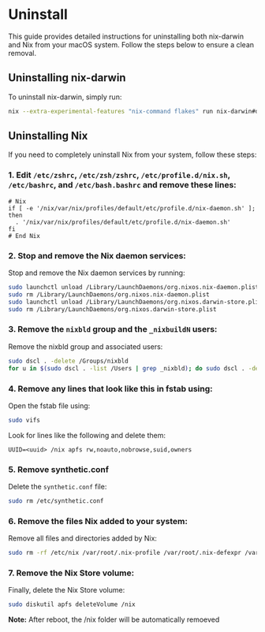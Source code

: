 # Uninstall

This guide provides detailed instructions for uninstalling both nix-darwin and Nix from your macOS system. Follow the steps below to ensure a clean removal.

## Uninstalling nix-darwin

To uninstall nix-darwin, simply run:

```bash
nix --extra-experimental-features "nix-command flakes" run nix-darwin#darwin-uninstaller
```

## Uninstalling Nix

If you need to completely uninstall Nix from your system, follow these steps:

### 1. Edit `/etc/zshrc`, `/etc/zsh/zshrc`,  `/etc/profile.d/nix.sh`, `/etc/bashrc`, and `/etc/bash.bashrc` and remove these lines:

```
# Nix
if [ -e '/nix/var/nix/profiles/default/etc/profile.d/nix-daemon.sh' ]; then
  . '/nix/var/nix/profiles/default/etc/profile.d/nix-daemon.sh'
fi
# End Nix
```

### 2. Stop and remove the Nix daemon services:

Stop and remove the Nix daemon services by running:

```bash
sudo launchctl unload /Library/LaunchDaemons/org.nixos.nix-daemon.plist
sudo rm /Library/LaunchDaemons/org.nixos.nix-daemon.plist
sudo launchctl unload /Library/LaunchDaemons/org.nixos.darwin-store.plist
sudo rm /Library/LaunchDaemons/org.nixos.darwin-store.plist
```

### 3. Remove the `nixbld` group and the `_nixbuildN` users:

Remove the nixbld group and associated users:

```bash
sudo dscl . -delete /Groups/nixbld
for u in $(sudo dscl . -list /Users | grep _nixbld); do sudo dscl . -delete /Users/$u; done
```

### 4. Remove any lines that look like this in fstab using:

Open the fstab file using:

```bash
sudo vifs
```

Look for lines like the following and delete them:

```
UUID=<uuid> /nix apfs rw,noauto,nobrowse,suid,owners
```

### 5. Remove synthetic.conf

Delete the `synthetic.conf` file:

```bash
sudo rm /etc/synthetic.conf
```

### 6. Remove the files Nix added to your system:

Remove all files and directories added by Nix:

```bash
sudo rm -rf /etc/nix /var/root/.nix-profile /var/root/.nix-defexpr /var/root/.nix-channels ~/.nix-profile ~/.nix-defexpr ~/.nix-channels
```

### 7. Remove the Nix Store volume:

Finally, delete the Nix Store volume:

```bash
sudo diskutil apfs deleteVolume /nix
```

**Note:** After reboot, the /nix folder will be automatically remoeved
